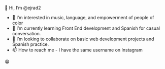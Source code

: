 👋 Hi, I’m @ejrad2
- 👀 I’m interested in music, language, and empowerment of people of color
- 🌱 I’m currently learning Front End development and Spanish for casual conversation.
- 💞️ I’m looking to collaborate on basic web development projects and Spanish practice.
- 📫 How to reach me - I have the same username on Instagram

😁
<!---
ejrad2/ejrad2 is a ✨ special ✨ repository because its `README.md` (this file) appears on your GitHub profile.
You can click the Preview link to take a look at your changes.
--->
